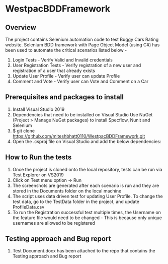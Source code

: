 # WestpacBDDFramework

## Overview
The project contains Selenium automation code to test Buggy Cars Rating website. Selenium BDD framework with Page Object Model (using C#) has been used to automate the critical 
scenarios listed below - 
1. Login Tests - Verify Valid and Invalid credentials
2. User Registration Tests - Verify registration of a new user and registration of a user that already exists
3. Update User Profile - Verify user can update Profile
4. Comment and Vote - Verify user can Vote and Comment on a Car

## Prerequisites and packages to install
1. Install Visual Studio 2019
2. Dependencies that need to be installed on Visual Studio
   Use NuGet (Project > Manage NuGet packages) to install Specflow, Nunit and Selenium
3. $ git clone https://github.com/miteshbhatt0110/WestpacBDDFramework.git
4. Open the .csproj file on Visual Studio and add the below dependencies:
<ItemGroup>
		<PackageReference Include="DotNetSeleniumExtras.WaitHelpers" Version="3.11.0" />
		<PackageReference Include="Microsoft.NET.Test.Sdk" Version="16.9.4" />
		<PackageReference Include="Noksa.WebDriver.ScreenshotsExtensions" Version="0.1.5.3" />
		<PackageReference Include="NUnit" Version="3.13.0" />
		<PackageReference Include="NUnit3TestAdapter" Version="3.13.0" />
		<PackageReference Include="Selenium.WebDriver" Version="3.141.0" />
		<PackageReference Include="Selenium.WebDriver.ChromeDriver" Version="90.0.4430.2400" />
		<PackageReference Include="Selenium.WebDriver.GeckoDriver" Version="0.29.1" />
		<PackageReference Include="SpecFlow" Version="3.7.38" />
		<PackageReference Include="SpecFlow.NUnit" Version="3.7.38" />
		<PackageReference Include="System.Configuration.ConfigurationManager" Version="5.0.0" />
</ItemGroup>

## How to Run the tests
1. Once the project is cloned onto the local repository, tests can be run via Test Explorer on VS2019
2. Click on Test menu option -> Run
3. The screenshots are generated after each scenario is run and they are stored in the Documents folder on the local machine
4. The script uses data driven test for updating User Profile. To change the test data, go to the TestData folder in the project, and update ProfileData.csv 
5. To run the Registration successful test multiple times, the Username on the feature file would need to be changed - This is because only unique usernames are allowed to be registered

## Testing approach and Bug report
1. Test Document.docx has been attached to the repo that contains the Testing approach and Bug report

